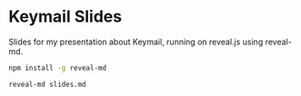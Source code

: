# Keymail Slides

Slides for my presentation about Keymail, running on reveal.js using reveal-md.

```bash
npm install -g reveal-md

reveal-md slides.md
```

